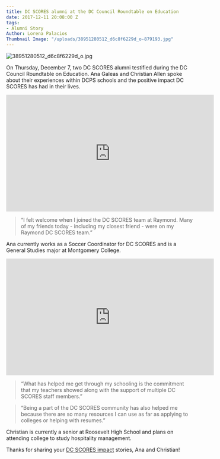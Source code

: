 ```yaml
---
title: DC SCORES alumni at the DC Council Roundtable on Education
date: 2017-12-11 20:08:00 Z
tags:
- Alumni Story
Author: Lorena Palacios
Thumbnail Image: "/uploads/38951280512_d6c8f6229d_o-879193.jpg"
---
```


![38951280512_d6c8f6229d_o.jpg](/uploads/38951280512_d6c8f6229d_o.jpg)

On Thursday, December 7, two DC SCORES alumni testified during the DC Council Roundtable on Education. Ana Galeas and Christian Allen spoke about their experiences within DCPS schools and the positive impact DC SCORES has had in their lives.


<iframe width="560" height="315" src="https://www.youtube.com/embed/qotylgOm46M" frameborder="0" gesture="media" allow="encrypted-media" allowfullscreen></iframe>

> “I felt welcome when I joined the DC SCORES team at Raymond. Many of my friends today - including my closest friend - were on my Raymond DC SCORES team.”

Ana currently works as a Soccer Coordinator for DC SCORES and is a General Studies major at Montgomery College.

<iframe width="560" height="315" src="https://www.youtube.com/embed/-WeE3TnvV8Y" frameborder="0" gesture="media" allow="encrypted-media" allowfullscreen></iframe>

> “What has helped me get through my schooling is the commitment that my teachers showed along with the support of multiple DC SCORES staff members.”

> “Being a part of the DC SCORES community has also helped me because there are so many resources I can use as far as applying to colleges or helping with resumes.”

Christian is currently a senior at Roosevelt High School and plans on attending college to study hospitality management. 

Thanks for sharing your [DC SCORES impact](https://www.dcscores.org/impact/) stories, Ana and Christian!